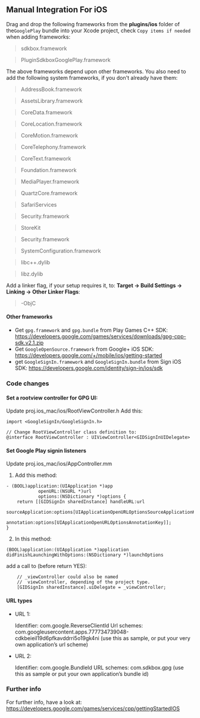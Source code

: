 ## Manual Integration For iOS
Drag and drop the following frameworks from the __plugins/ios__ folder of
the`GooglePlay` bundle into your Xcode project, check `Copy items if needed` when adding frameworks:

> sdkbox.framework

> PluginSdkboxGooglePlay.framework

The above frameworks depend upon other frameworks. You also need to add the
following system frameworks, if you don't already have them:

> AddressBook.framework

> AssetsLibrary.framework

> CoreData.framework

> CoreLocation.framework

> CoreMotion.framework

> CoreTelephony.framework

> CoreText.framework

> Foundation.framework

> MediaPlayer.framework

> QuartzCore.framework

> SafariServices

> Security.framework

> StoreKit

> Security.framework

> SystemConfiguration.framework

> libc++.dylib

> libz.dylib

Add a linker flag, if your setup requires it, to:
__Target -> Build Settings -> Linking -> Other Linker Flags__:

> -ObjC

#### Other frameworks

+ Get `gpg.framework` and `gpg.bundle` from Play Games C++ SDK: https://developers.google.com/games/services/downloads/gpg-cpp-sdk.v2.1.zip
+ Get `GoogleOpenSource.framework` from Google+ iOS SDK: https://developers.google.com/+/mobile/ios/getting-started
+ get `GoogleSignIn.framework` and `GoogleSignIn.bundle` from Sign iOS SDK: https://developers.google.com/identity/sign-in/ios/sdk

### Code changes

#### Set a rootview controller for GPG UI:

Update proj.ios_mac/ios/RootViewController.h
Add this:

```
import <GoogleSignIn/GoogleSignIn.h>

// Change RootViewController class definition to:
@interface RootViewController : UIViewController<GIDSignInUIDelegate> 
```

#### Set Google Play signin listeners

Update proj.ios_mac/ios/AppController.mm

1. Add this method:

```
- (BOOL)application:(UIApplication *)app
            openURL:(NSURL *)url
            options:(NSDictionary *)options {
    return [[GIDSignIn sharedInstance] handleURL:url
                               sourceApplication:options[UIApplicationOpenURLOptionsSourceApplicationKey]
                                      annotation:options[UIApplicationOpenURLOptionsAnnotationKey]];
}
```

2. In this method: 
```
(BOOL)application:(UIApplication *)application didFinishLaunchingWithOptions:(NSDictionary *)launchOptions
```

add a call to (before return YES):

```
    // _viewController could also be named 
    //  viewController, depending of the project type.
    [GIDSignIn sharedInstance].uiDelegate = _viewController;
```

#### URL types

+ URL 1:

    Identifier: com.google.ReverseClientId
    Url schemes: com.googleusercontent.apps.777734739048-cdkbeieil19d6pfkavddrri5o19gk4ni
    (use this as sample, or put your very own application’s url scheme) 

+ URL 2:

    Identifier: com.google.BundleId
    URL schemes: com.sdkbox.gpg
    (use this as sample or put your own application’s bundle id)
    
### Further info

For further info, have a look at: https://developers.google.com/games/services/cpp/gettingStartedIOS